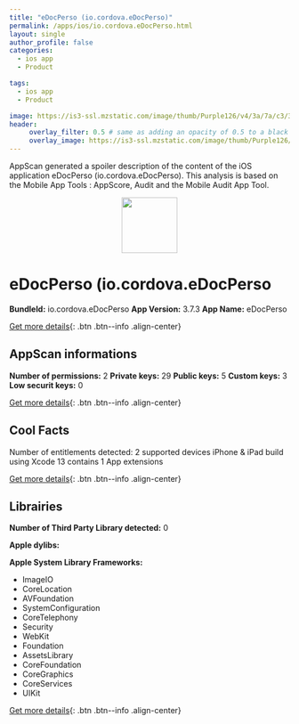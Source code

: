 ```yaml
---
title: "eDocPerso (io.cordova.eDocPerso)"
permalink: /apps/ios/io.cordova.eDocPerso.html
layout: single
author_profile: false
categories: 
  - ios app 
  - Product 

tags: 
  - ios app 
  - Product 

image: https://is3-ssl.mzstatic.com/image/thumb/Purple126/v4/3a/7a/c3/3a7ac38d-8ee6-aafd-7e5c-c52f9879c2cb/AppIcon-1x_U007emarketing-0-10-0-85-220.png/512x512bb.jpg
header: 
     overlay_filter: 0.5 # same as adding an opacity of 0.5 to a black background
     overlay_image: https://is3-ssl.mzstatic.com/image/thumb/Purple126/v4/3a/7a/c3/3a7ac38d-8ee6-aafd-7e5c-c52f9879c2cb/AppIcon-1x_U007emarketing-0-10-0-85-220.png/512x512bb.jpg
---
```

AppScan generated a spoiler description of the content of the iOS application eDocPerso (io.cordova.eDocPerso). This analysis is based on the Mobile App Tools : AppScore, Audit and the Mobile Audit App Tool.

  
  
<div style="text-align: center;"><img src="https://is3-ssl.mzstatic.com/image/thumb/Purple126/v4/3a/7a/c3/3a7ac38d-8ee6-aafd-7e5c-c52f9879c2cb/AppIcon-1x_U007emarketing-0-10-0-85-220.png/512x512bb.jpg" width="100" height="100"></div>  
  
# eDocPerso (io.cordova.eDocPerso

**BundleId:** io.cordova.eDocPerso
**App Version:** 3.7.3
**App Name:** eDocPerso


[Get more details](/pricing.html){: .btn .btn--info .align-center}  
  
## AppScan informations 

**Number of permissions:** 2
**Private keys:** 29
**Public keys:** 5
**Custom keys:** 3
**Low securit keys:** 0
  
[Get more details](/pricing.html){: .btn .btn--info .align-center}

## Cool Facts

Number of entitlements detected: 2
supported devices iPhone & iPad
build using Xcode 13
contains 1 App extensions
  
[Get more details](/pricing.html){: .btn .btn--info .align-center}

## Librairies 
**Number of Third Party Library detected:** 0

**Apple dylibs:**


**Apple System Library Frameworks:**
- ImageIO
- CoreLocation
- AVFoundation
- SystemConfiguration
- CoreTelephony
- Security
- WebKit
- Foundation
- AssetsLibrary
- CoreFoundation
- CoreGraphics
- CoreServices
- UIKit


  
[Get more details](/pricing.html){: .btn .btn--info .align-center}


